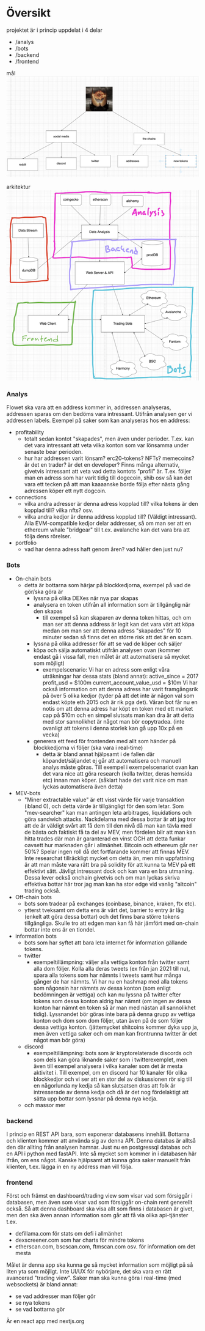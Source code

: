 # Översikt

projektet är i princip uppdelat i 4 delar

-   /analys
-   /bots
-   /backend
-   /frontend

mål
![alt text](shitcoinsauron.png)

arkitektur
![alt text](architecture.png)

### Analys

Flowet ska vara att en address kommer in, addressen analyseras, addressen sparas om den bedöms vara intressant. Utifrån analysen ger vi addressen labels. Exempel på saker som kan analyseras hos en address:

-   profitability
    -   totalt sedan kontot "skapades", men även under perioder. T.ex. kan det vara intressant att veta vilka konton som var lönsamma under senaste bear perioden.
    -   hur har addressen varit lönsam? erc20-tokens? NFTs? memecoins? är det en trader? är det en developer? Finns många alternativ, givetvis intressant att veta vad detta kontots "profil" är. T.ex. följer man en adress som har varit tidig till dogecoin, shib osv så kan det vara ett tecken på att man kaaaanske borde följa efter nästa gång adressen köper ett nytt dogcoin.
-   connections
    -   vilka andra adresser är denna adress kopplad till? vilka tokens är den kopplad till? vilka nfts? osv.
    -   vilka andra kedjor är denna address kopplad till? (Väldigt intressant). Alla EVM-compatible kedjor delar addresser, så om man ser att en ethereum whale "bridgear" till t.ex. avalanche kan det vara bra att följa dens rörelser.
-   portfolio
    -   vad har denna adress haft genom åren? vad håller den just nu?

### Bots

-   On-chain bots
    -   detta är bottarna som härjar på blockkedjorna, exempel på vad de gör/ska göra är
        -   lyssna på olika DEXes när nya par skapas
        -   analysera en token utifrån all information som är tillgänglig när den skapas
            -   till exempel så kan skaparen av denna token hittas, och om man ser att denna address är legit kan det vara värt att köpa medan om man ser att denna adress "skapades" för 10 minuter sedan så finns det en större risk att det är en scam.
        -   lyssna på olika addresser för att se vad de köper och säljer
        -   köpa och sälja automatiskt utifrån analysen ovan (kommer endast gå i vissa fall, men målet är att automatisera så mycket som möjligt)
            -   exempelscenario: Vi har en adress som enligt våra uträkningar har dessa stats (bland annat):
                active_since = 2017
                profit_usd = $100m
                current_account_value_usd = $10m
                Vi har också information om att denna adress har varit framgångsrik på över 5 olika kedjor (tyder på att det inte är någon val som endast köpte eth 2015 och är rik pga det). Våran bot får nu en notis om att denna adress har köpt en token med ett market cap på $10m och en simpel slutsats man kan dra är att detta med stor sannolikhet är något man bör copytradea. (inte ovanligt att tokens i denna storlek kan gå upp 10x på en vecka)
        -   generera ett feed för frontenden med allt som händer på blockkedjorna vi följer (ska vara i real-time)
            -   detta är bland annat hjälpsamt i de fallen där köpandet/säljandet ej går att automatisera och manuell analys måste göras. Till exempel i exempelscenariot ovan kan det vara nice att göra research (kolla twitter, deras hemsida etc) innan man köper. (såklart hade det varit nice om man lyckas automatisera även detta)
-   MEV-bots
    -   "Miner extractable value" är ett visst värde för varje transaktion (ibland 0), och detta värde är tillgängligt för den som letar. Som "mev-searcher" kan man antingen leta arbitrages, liquidations och göra sandwich attacks. Nackdelarna med dessa bottar är att jag tror att de är väldigt svårt att få dem till den nivå då man kan tävla med de bästa och faktiskt få ta del av MEV, men fördelen blir att man kan hitta trades där man är garanterad en vinst OCH att detta funkar oavsett hur marknaden går i allmänhet. Bitcoin och ethereum går ner 50%? Spelar ingen roll då det fortfarande kommer att finnas MEV. Inte researchat tillräckligt mycket om detta än, men min uppfattning är att man måste vara rätt bra på solidity för att kunna ta MEV på ett effektivt sätt. Jävligt intressant dock och kan vara en bra utmaning. Dessa lever också onchain givetvis och om man lyckas skriva effektiva bottar här tror jag man kan ha stor edge vid vanlig "altcoin" trading också.
-   Off-chain bots
    -   bots som tradear på exchanges (coinbase, binance, kraken, ftx etc).
    -   ytterst tveksamt om detta ens är värt det, barrier to entry är låg (enkelt att göra dessa bottar) och det finns bara större tokens tillgängliga. Skulle tro att edgen man kan få här jämfört med on-chain bottar inte ens är en tiondel.
-   information bots
    -   bots som har syftet att bara leta internet för information gällande tokens.
    -   twitter
        -   exempeltillämpning:
            väljer alla vettiga konton från twitter samt alla dom följer. Kolla alla deras tweets (ex från jan 2021 till nu), spara alla tokens som har nämnts i tweets samt hur många gånger de har nämnts. Vi har nu en hashmap med alla tokens som någonsin har nämnts av dessa konton (som enligt bedömningen är vettiga) och kan nu lyssna på twitter efter tokens som dessa konton aldrig har nämnt (om ingen av dessa konton har nämnt en token så är man med nästan all sannolikhet tidig). Lyssnandet bör göras inte bara på denna grupp av vettiga konton och dom som dom följer, utan även på de som följer dessa vettiga konton. (jättemycket shitcoins kommer dyka upp ja, men även vettiga saker och om man kan frontrunna twitter är det något man bör göra)
    -   discord
        -   exempeltillämpning:
            bots som är kryptorelaterade discords och som dels kan göra liknande saker som i twitterexemplet, men även till exempel analysera i vilka kanaler som det är mesta aktivitet i. Till exempel, om en discord har 10 kanaler för olika blockkedjor och vi ser att en stor del av diskussionen rör sig till en någorlunda ny kedja så kan slutsatsen dras att folk är intresserade av denna kedja och då är det nog fördelaktigt att sätta upp bottar som lyssnar på denna nya kedja.
    *   och massor mer

### backend

I princip en REST API bara, som exponerar databasens innehåll. Bottarna och klienten kommer att använda sig av denna API. Denna databas är alltså den där allting från analysen hamnar. Just nu en postgressql databas och en API i python med fastAPI. Inte så mycket som kommer in i databasen här ifrån, om ens något. Kanske hjälpsamt att kunna göra saker manuellt från klienten, t.ex. lägga in en ny address man vill följa.

### frontend

Först och främst en dashboard/trading view som visar vad som försiggår i databasen, men även som visar vad som försiggår on-chain rent generellt också. Så att denna dashboard ska visa allt som finns i databasen är givet, men den ska även annan information som går att få via olika api-tjänster t.ex.

-   defillama.com för stats om defi i allmänhet
-   dexscreener.com som har charts för mindre tokens
-   etherscan.com, bscscan.com, ftmscan.com osv. för information om det mesta

Målet är denna app ska kunna ge så mycket information som möjligt på så liten yta som möjligt. Inte UI/UX för nybörjare, det ska vara en rätt avancerad "trading view". Saker man ska kunna göra i real-time (med websockets) är bland annat:

-   se vad addresser man följer gör
-   se nya tokens
-   se vad bottarna gör

Är en react app med nextjs.org
